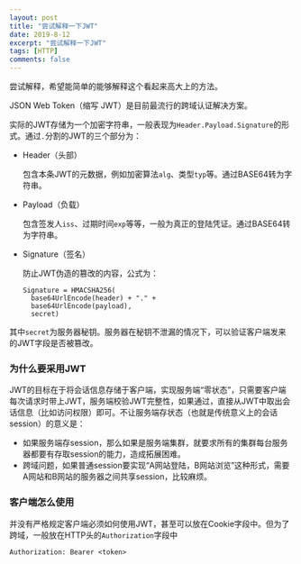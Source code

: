 ```yaml
---
layout: post
title: "尝试解释一下JWT"
date: 2019-8-12
excerpt: "尝试解释一下JWT"
tags: [HTTP]
comments: false
---
```


尝试解释，希望能简单的能够解释这个看起来高大上的方法。

JSON Web Token（缩写 JWT）是目前最流行的跨域认证解决方案。

实际的JWT存储为一个加密字符串，一般表现为`Header.Payload.Signature`的形式。通过`.`分割的JWT的三个部分为：

- Header（头部）

  包含本条JWT的元数据，例如加密算法`alg`、类型`typ`等。通过BASE64转为字符串。

- Payload（负载）

  包含签发人`iss`、过期时间`exp`等等，一般为真正的登陆凭证。通过BASE64转为字符串。

- Signature（签名）

  防止JWT伪造的篡改的内容，公式为：

  ```
  Signature = HMACSHA256(
    base64UrlEncode(header) + "." +
    base64UrlEncode(payload),
    secret)
  ```

其中`secret`为服务器秘钥。服务器在秘钥不泄漏的情况下，可以验证客户端发来的JWT字段是否被篡改。

### 为什么要采用JWT

JWT的目标在于将会话信息存储于客户端，实现服务端“零状态”，只需要客户端每次请求时带上JWT，服务端校验JWT完整性，如果通过，直接从JWT中取出会话信息（比如访问权限）即可。不让服务端存状态（也就是传统意义上的会话session）的意义是：

- 如果服务端存session，那么如果是服务端集群，就要求所有的集群每台服务器都要有存取session的能力，造成拓展困难。
- 跨域问题，如果普通session要实现“A网站登陆，B网站浏览”这种形式，需要A网站和B网站的服务器之间共享session，比较麻烦。

### 客户端怎么使用

并没有严格规定客户端必须如何使用JWT，甚至可以放在Cookie字段中。但为了跨域，一般放在HTTP头的`Authorization`字段中

```
Authorization: Bearer <token>
```



  

